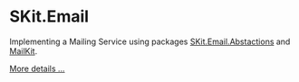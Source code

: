 # SKit.Email

Implementing a Mailing Service using packages [SKit.Email.Abstactions](./src/SKit.Email.Abstactions/README.md) and [MailKit](http://www.mimekit.net/).

[More details ...](./src/SKit.Email.MailKit/README.md)
